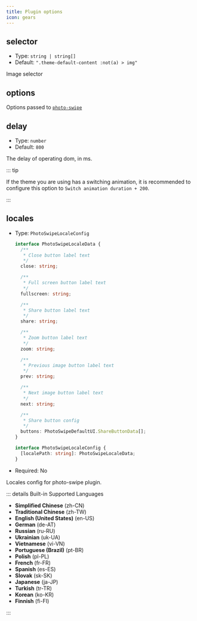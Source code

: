 ```yaml
---
title: Plugin options
icon: gears
---
```


## selector

- Type: `string | string[]`
- Default: `".theme-default-content :not(a) > img"`

Image selector

## options

Options passed to [`photo-swipe`](http://photoswipe.com/)

## delay

- Type: `number`
- Default: `800`

The delay of operating dom, in ms.

::: tip

If the theme you are using has a switching animation, it is recommended to configure this option to `Switch animation duration + 200`.

:::

## locales

- Type: `PhotoSwipeLocaleConfig`

  ```ts
  interface PhotoSwipeLocaleData {
    /**
     * Close button label text
     */
    close: string;

    /**
     * Full screen button label text
     */
    fullscreen: string;

    /**
     * Share button label text
     */
    share: string;

    /**
     * Zoom button label text
     */
    zoom: string;

    /**
     * Previous image button label text
     */
    prev: string;

    /**
     * Next image button label text
     */
    next: string;

    /**
     * Share button config
     */
    buttons: PhotoSwipeDefaultUI.ShareButtonData[];
  }

  interface PhotoSwipeLocaleConfig {
    [localePath: string]: PhotoSwipeLocaleData;
  }
  ```

- Required: No

Locales config for photo-swipe plugin.

::: details Built-in Supported Languages

- **Simplified Chinese** (zh-CN)
- **Traditional Chinese** (zh-TW)
- **English (United States)** (en-US)
- **German** (de-AT)
- **Russian** (ru-RU)
- **Ukrainian** (uk-UA)
- **Vietnamese** (vi-VN)
- **Portuguese (Brazil)** (pt-BR)
- **Polish** (pl-PL)
- **French** (fr-FR)
- **Spanish** (es-ES)
- **Slovak** (sk-SK)
- **Japanese** (ja-JP)
- **Turkish** (tr-TR)
- **Korean** (ko-KR)
- **Finnish** (fi-FI)

:::

